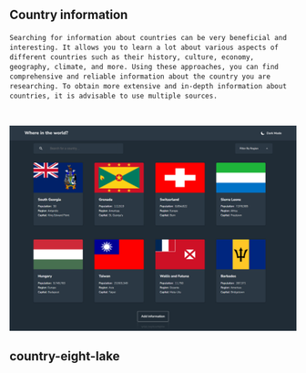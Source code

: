 ## Country information

`Searching for information about countries can be very beneficial and interesting. It allows you to learn a lot about various aspects of different countries such as their history, culture, economy, geography, climate, and more. Using these approaches, you can find comprehensive and reliable information about the country you are researching. To obtain more extensive and in-depth information about countries, it is advisable to use multiple sources.`

<br/>

![alt](/public/CountryHome.png)


## <a herf='https://country-eight-lake.vercel.app/'> country-eight-lake</a>
